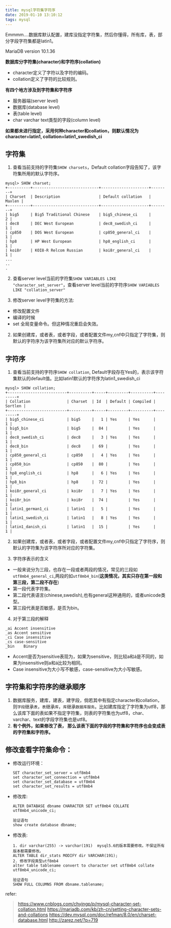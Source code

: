 ```yaml
---
title: mysql字符集字符序
date: 2019-01-10 13:10:12
tags: mysql
---
```


Emmmm....数据库默认配置，建库没指定字符集，然后你懂得，所有库，表，部分字段字符集都是latin1。


MariaDB version 10.1.36

**数据库分字符集(character)和字符序(collation)**
* character定义了字符以及字符的编码。
* collation定义了字符的比较规则。

**有四个地方涉及到字符集和字符序**
- 服务器端(server level)
- 数据库(database level)
- 表(table level)
- char varchar text类型的字段(column level)

**如果都未进行指定，采用何种character和collation，则默认情况为character=latin1, collation=latin1_swedish_ci**

## 字符集
1. 查看当前支持的字符集`SHOW charsets`，Default collation字段告知了，该字符集所用的默认字符序。
```
mysql> SHOW charset;
+----------+-----------------------------+---------------------+--------+
| Charset  | Description                 | Default collation   | Maxlen |
+----------+-----------------------------+---------------------+--------+
| big5     | Big5 Traditional Chinese    | big5_chinese_ci     |      2 |
| dec8     | DEC West European           | dec8_swedish_ci     |      1 |
| cp850    | DOS West European           | cp850_general_ci    |      1 |
| hp8      | HP West European            | hp8_english_ci      |      1 |
| koi8r    | KOI8-R Relcom Russian       | koi8r_general_ci    |      1 |
...
..
.
```

2. 查看server level当前的字符集`SHOW VARIABLES LIKE "character_set_server"`，查看server level当前的字符序`SHOW VARIABLES LIKE "collation_server"`

3. 修改server level字符集的方法:
- 修改配置文件
- 编译的时候
- set 全局变量命令。但这种情况重启会失效。

2. 如果创建库，或者表，或者字段，或者配置文件my,cnf中只指定了字符集，则默认的字符序为该字符集所对应的默认字符序。


## 字符序
1. 查看当前支持的字符序`SHOW collation`, Default字段存在Yes的，表示该字符集默认的default值。比如latin1默认的字符序为latin1_swedish_ci

```
mysql> SHOW collation;
+--------------------------+----------+-----+---------+----------+---------+
| Collation                | Charset  | Id  | Default | Compiled | Sortlen |
+--------------------------+----------+-----+---------+----------+---------+
| big5_chinese_ci          | big5     |   1 | Yes     | Yes      |       1 |
| big5_bin                 | big5     |  84 |         | Yes      |       1 |
| dec8_swedish_ci          | dec8     |   3 | Yes     | Yes      |       1 |
| dec8_bin                 | dec8     |  69 |         | Yes      |       1 |
| cp850_general_ci         | cp850    |   4 | Yes     | Yes      |       1 |
| cp850_bin                | cp850    |  80 |         | Yes      |       1 |
| hp8_english_ci           | hp8      |   6 | Yes     | Yes      |       1 |
| hp8_bin                  | hp8      |  72 |         | Yes      |       1 |
| koi8r_general_ci         | koi8r    |   7 | Yes     | Yes      |       1 |
| koi8r_bin                | koi8r    |  74 |         | Yes      |       1 |
| latin1_german1_ci        | latin1   |   5 |         | Yes      |       1 |
| latin1_swedish_ci        | latin1   |   8 | Yes     | Yes      |       1 |
| latin1_danish_ci         | latin1   |  15 |         | Yes      |       1 |
```

2. 如果创建库，或者表，或者字段，或者配置文件my,cnf中只指定了字符序，则默认的字符集为该字符序所对应的字符集。

3. 字符序表示的含义
* 一般来说分为三段，也存在一段或者两段的情况，常见的三段如`utf8mb4_general_ci`,两段的如`utf8mb4_bin`(**这类情况，其实只存在第一段和第三段，第二段不存在**)
* 第一段代表字符集。
* 第二段代表语言(chinese,swedish),也有general这种通用的，或者unicode类型。
* 第三段代表是否敏感，是否为bin。

4. 对于第三段的解释
```
_ai	Accent insensitive
_as	Accent sensitive
_ci	Case insensitive
_cs	case-sensitive
_bin	Binary
```

* Accent是否为sensitive表现为，如果为sensitive，则比较a和á是不同的，如果为insensitive则a和á比较为相同。
* Case insensitive为大小写不敏感，case-sensitive为大小写敏感。

## 字符集和字符序的继承顺序
1. 数据库服务，建库，建表，建字段，倘若其中有指定character和collation，则`字段`继承`表`，`表`继承`库`，`库`继承`数据库服务`。比如建库指定了字符集为utf8，那么该库下面的表如果不指定字符集，则表的字符集也为utf8，char、varchar、text的字段字符集也是utf8。
2. **有个例外，如果修改了表， 那么该表下面的字段的字符集和字符序也会变成表的字符集和字符序。**

## 修改查看字符集命令：

* 修改运行环境：

    ```
    SET character_set_server = utf8mb4
    set character_set_connection = utf8mb4
    set character_set_database = utf8mb4
    set character_set_results = utf8mb4
    ```

* 修改库:

    ```
    ALTER DATABASE dbname CHARACTER SET utf8mb4 COLLATE  utf8mb4_unicode_ci;
    
    验证语句 
    show create database dbname;

    ```
    
* 修改表:
    ```
    1. dir varchar(255) -> varchar(191)  mysql5.6的版本需要修改。不保证所有版本都需要修改。
    ALTER TABLE dir_stats MODIFY dir VARCHAR(191);
    2. 修改字段类型utf8mb4
    alter table tablename convert to character set utf8mb4 collate utf8mb4_unicode_ci;
    
    验证语句
    SHOW FULL COLUMNS FROM dbname.tablename;
    ```


refer:
> https://www.cnblogs.com/chyingp/p/mysql-character-set-collation.html
> https://mariadb.com/kb/zh-cn/setting-character-sets-and-collations
> https://dev.mysql.com/doc/refman/8.0/en/charset-database.html
> http://zarez.net/?p=719

